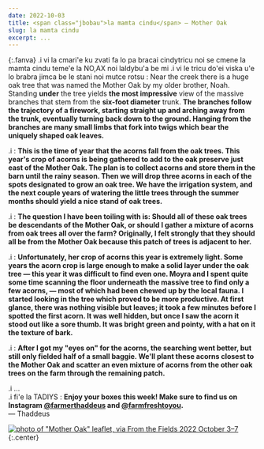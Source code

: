 ```yaml
---
date: 2022-10-03
title: <span class="jbobau">la mamta cindu</span> — Mother Oak
slug: la mamta cindu
excerpt: ...
---
```


{:.fanva}
.i vi la cmari'e ku zvati fa lo pa bracai cindytricu noi se cmene la mamta cindu teme'e la NO,AX noi laldybu'a be mi .i vi le tricu do'ei viska u'e lo brabra jimca be le stani noi mutce rotsu
: Near the creek there is a huge oak tree that was named the Mother Oak by my older brother, Noah. Standing **under** the tree yields **the most impressive** view of the massive branches that stem from the **six-foot diameter** trunk. **The branches follow the trajectory of a firework, starting straight up and arching away from the trunk, eventually turning back down to the ground. Hanging from the branches are many small limbs that fork into twigs which bear the uniquely shaped oak leaves.**

.i
: **This is the time of year that the acorns fall from the oak trees. This year's crop of acorns is being gathered to add to the oak preserve just east of the Mother Oak. The plan is to collect acorns and store them in the barn until the rainy season. Then we will drop three acorns in each of the spots designated to grow an oak tree. We have the irrigation system, and the next couple years of watering the little trees through the summer months should yield a nice stand of oak trees.**

.i
: **The question I have been toiling with is: Should all of these oak trees be descendants of the Mother Oak, or should I gather a mixture of acorns from oak trees all over the farm? Originally, I felt strongly that they should all be from the Mother Oak because this patch of trees is adjacent to her.**

.i
: **Unfortunately, her crop of acorns this year is extremely light. Some years the acorn crop is large enough to make a solid layer under the oak tree — this year it was difficult to find even one. Moyra and I spent quite some time scanning the floor underneath the massive tree to find only a few acorns, — most of which had been chewed up by the local fauna. I started looking in the tree which proved to be more productive. At first glance, there was nothing visible but leaves; it took a few minutes before I spotted the first acorn. It was well hidden, but once I saw the acorn it stood out like a sore thumb. It was bright green and pointy, with a hat on it the texture of bark.**

.i
: **After I got my "eyes on" for the acorns, the searching went better, but still only fielded half of a small baggie. We'll plant these acorns closest to the Mother Oak and scatter an even mixture of acorns from the other oak trees on the farm through the remaining patch.**

.i ... <br/> .i fi'e la TADIYS
: **Enjoy your boxes this week! Make sure to find us on Instagram [@farmerthaddeus] and [@farmfreshtoyou].** <br/> — Thaddeus

[![photo of "Mother Oak" leaflet, via _From the Fields_ 2022 October 3–7](https://i.imgur.com/puQX8D8l.jpg)](https://i.imgur.com/puQX8D8.jpg)
{:.center}

[@farmerthaddeus]: https://instagram.com/farmerthaddeus
[@farmfreshtoyou]: https://instagram.com/farmfreshtoyou
